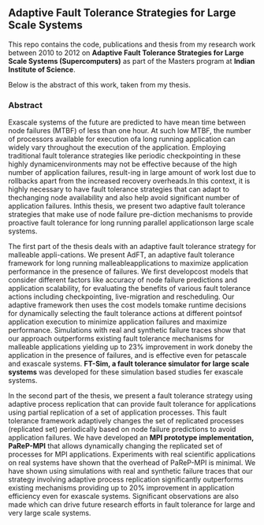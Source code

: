 ## Adaptive Fault Tolerance Strategies for Large Scale Systems

This repo contains the code, publications and thesis from my research work between 2010 to 2012 on **Adaptive Fault Tolerance Strategies for Large Scale Systems (Supercomputers)** as part of the Masters program at **Indian Institute of Science**. 

Below is the abstract of this work, taken from my thesis.

### Abstract

Exascale systems of the future are predicted to have mean time between node failures (MTBF) of less than one hour. At such low MTBF, the number of processors available for execution ofa long running application can widely vary throughout the execution of the application. Employing traditional fault tolerance strategies like periodic checkpointing in these highly dynamicenvironments may not be effective because of the high number of application failures, result-ing in large amount of work lost due to rollbacks apart from the increased recovery overheads.In this context, it is highly necessary to have fault tolerance strategies that can adapt to thechanging node availability and also help avoid significant number of application failures. Inthis thesis, we present two adaptive fault tolerance strategies that make use of node failure pre-diction mechanisms to provide proactive fault tolerance for long running parallel applicationson large scale systems.

The first part of the thesis deals with an adaptive fault tolerance strategy for malleable appli-cations. We present AdFT, an adaptive fault tolerance framework for long running malleableapplications to maximize application performance in the presence of failures. We first developcost models that consider different factors like accuracy of node failure predictions and application scalability, for evaluating the benefits of various fault tolerance actions including checkpointing, live-migration and rescheduling. Our adaptive framework then uses the cost models tomake runtime decisions for dynamically selecting the fault tolerance actions at different pointsof application execution to minimize application failures and maximize performance. Simulations with real and synthetic failure traces show that our approach outperforms existing fault tolerance mechanisms for malleable applications yielding up to 23% improvement in work doneby the application in the presence of failures, and is effective even for petascale and exascale systems. **FT-Sim, a fault tolerance simulator for large scale systems** was developed for these simulation based studies fer exascale systems.

In the second part of the thesis, we present a fault tolerance strategy using adaptive process replication that can provide fault tolerance for applications using partial replication of a set of application processes. This fault tolerance framework adaptively changes the set of replicated processes (replicated set) periodically based on node failure predictions to avoid application failures. We have developed an **MPI prototype implementation, PaReP-MPI** that allows dynamically changing the replicated set of processes for MPI applications. Experiments with real scientific applications on real systems have shown that the overhead of PaReP-MPI is minimal. We have shown using simulations with real and synthetic failure traces that our strategy involving adaptive process replication significantly outperforms existing mechanisms providing up to 20% improvement in application efficiency even for exascale systems. Significant observations are also made which can drive future research efforts in fault tolerance for large and very large scale systems.
